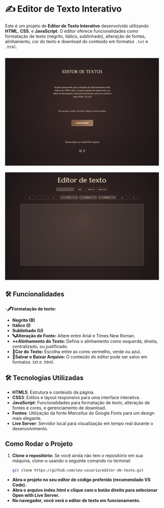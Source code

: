 # ✍️ Editor de Texto Interativo
Este é um projeto de **Editor de Texto Interativo** desenvolvido utilizando **HTML**, **CSS**, e **JavaScript**. O editor oferece funcionalidades como formatação de texto (negrito, itálico, sublinhado), alteração de fontes, alinhamento, cor do texto e download do conteúdo em formatos `.txt` e `.html`.

![Preview](img/homepage.png)
---
![Editor](img/editor.png)
## 🛠️ Funcionalidades
-**🖋️Formatação de texto:**
- **Negrito (B)**
- **Itálico (I)**
- **Sublinhado (U)**
- **🔤Alteração de Fonte:** Altere entre Arial e Times New Roman.
- **↔️Alinhamento do Texto:** Defina o alinhamento como esquerda, direita, centralizado, ou justificado.
- **🎨Cor do Texto:** Escolha entre as cores vermelho, verde ou azul.
- **💾Salvar e Baixar Arquivo:** O conteúdo do editor pode ser salvo em formatos .txt e .html.

## 🛠️ Tecnologias Utilizadas
- **HTML5**: Estrutura e conteúdo da página.
- **CSS3**: Estilos e layout responsivo para uma interface interativa.
- **JavaScript**: Funcionalidades para formatação de texto, alteração de fontes e cores, e gerenciamento de download.
- **Fontes**: Utilização da fonte *Marcellus* do Google Fonts para um design mais elegante.
- **Live Server**: Servidor local para visualização em tempo real durante o desenvolvimento.

## Como Rodar o Projeto
1. **Clone o repositório:**
   Se você ainda não tem o repositório em sua máquina, clone-o usando o seguinte comando no terminal:
   ```bash
   git clone https://github.com/seu-usuario/editor-de-texto.git
- **Abra o projeto no seu editor de código preferido (recomendado VS Code).**
- **Abra o arquivo index.html e clique com o botão direito para selecionar Open with Live Server.**
- **No navegador, você verá o editor de texto em funcionamento.**
